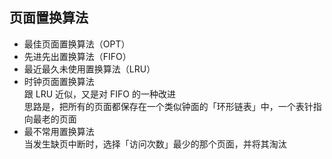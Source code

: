 
## 页面置换算法

* 最佳页面置换算法（OPT）
* 先进先出置换算法（FIFO）
* 最近最久未使用置换算法（LRU）
* 时钟页面置换算法  
    跟 LRU 近似，又是对 FIFO 的一种改进  
    思路是，把所有的页面都保存在一个类似钟面的「环形链表」中，一个表针指向最老的页面
* 最不常用置换算法  
    当发生缺页中断时，选择「访问次数」最少的那个页面，并将其淘汰